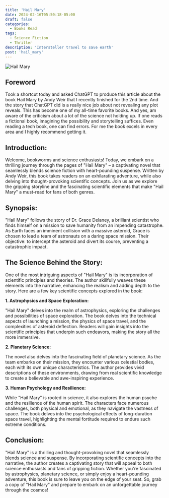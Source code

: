 ```yaml
---
title: 'Hail Mary'
date: 2024-02-16T05:50:18-05:00
draft: false
categories:
  - Books Read
tags:
  - Science Fiction
  - Thriller
description: 'Intersteller travel to save earth'
post: 'hail_mary'
---
```


![Hail Mary](/image/hail-mary.png)

## Foreword

Took a shortcut today and asked ChatGPT to produce this article about the book Hail Mary by Andy Weir that I recently finished for the 2nd time. And the story that ChatGPT did is a really nice job about not revealing any plot reveals. This has become one of my all-time favorite books. And yes, am aware of the criticism about a lot of the science not holding up. If one reads a fictional book, imagining the possibility and storytelling suffices. Even reading a tech book, one can find errors. For me the book excels in every area and I highly recommend getting it.

## Introduction:

Welcome, bookworms and science enthusiasts! Today, we embark on a thrilling journey through the pages of "Hail Mary" – a captivating novel that seamlessly blends science fiction with heart-pounding suspense. Written by Andy Weir, this book takes readers on an exhilarating adventure, while also delving into thought-provoking scientific concepts. Join us as we explore the gripping storyline and the fascinating scientific elements that make "Hail Mary" a must-read for fans of both genres.

## Synopsis:

"Hail Mary" follows the story of Dr. Grace Delaney, a brilliant scientist who finds himself on a mission to save humanity from an impending catastrophe. As Earth faces an imminent collision with a massive asteroid, Grace is chosen to lead a team of astronauts on a daring space mission. Their objective: to intercept the asteroid and divert its course, preventing a catastrophic impact.

## The Science Behind the Story:

One of the most intriguing aspects of "Hail Mary" is its incorporation of scientific principles and theories. The author skillfully weaves these elements into the narrative, enhancing the realism and adding depth to the story. Here are a few key scientific concepts explored in the book:

**1. Astrophysics and Space Exploration:**

"Hail Mary" delves into the realm of astrophysics, exploring the challenges and possibilities of space exploration. The book delves into the technical aspects of launching a mission, the physics of space travel, and the complexities of asteroid deflection. Readers will gain insights into the scientific principles that underpin such endeavors, making the story all the more immersive.

**2. Planetary Science:**

The novel also delves into the fascinating field of planetary science. As the team embarks on their mission, they encounter various celestial bodies, each with its own unique characteristics. The author provides vivid descriptions of these environments, drawing from real scientific knowledge to create a believable and awe-inspiring experience.

**3. Human Psychology and Resilience:**

While "Hail Mary" is rooted in science, it also explores the human psyche and the resilience of the human spirit. The characters face numerous challenges, both physical and emotional, as they navigate the vastness of space. The book delves into the psychological effects of long-duration space travel, highlighting the mental fortitude required to endure such extreme conditions.

## Conclusion:

"Hail Mary" is a thrilling and thought-provoking novel that seamlessly blends science and suspense. By incorporating scientific concepts into the narrative, the author creates a captivating story that will appeal to both science enthusiasts and fans of gripping fiction. Whether you're fascinated by astrophysics, planetary science, or simply enjoy a heart-pounding adventure, this book is sure to leave you on the edge of your seat. So, grab a copy of "Hail Mary" and prepare to embark on an unforgettable journey through the cosmos!
